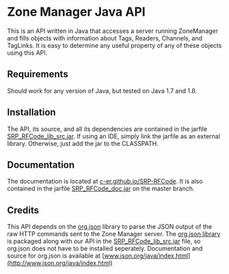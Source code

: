 # Zone Manager Java API
This is an API written in Java that accesses a server running ZoneManager and fills objects with
information about Tags, Readers, Channels, and TagLinks. It is easy to determine any useful property
of any of these objects using this API.

## Requirements
Should work for any version of Java, but tested on Java 1.7 and 1.8.

## Installation
The API, its source, and all its dependencies are contained in the jarfile [SRP_RFCode_lib_src.jar](https://github.com/c-er/SRP-RFCode/blob/master/SRP_RFCode_lib_src.jar). If using an IDE,
simply link the jarfile as an external library. Otherwise, just add the jar to the CLASSPATH.

## Documentation
The documentation is located at [c-er.github.io/SRP-RFCode](http://c-er.github.io/SRP-RFCode). It is also contained in the jarfile [SRP_RFCode_doc.jar](https://github.com/c-er/SRP-RFCode/blob/master/SRP_RFCode_doc.jar) on the master branch.

## Credits
This API depends on the [org.json](www.json.org/java/index.html) library to parse the JSON output of the raw HTTP commands sent to the Zone Manager server.
The [org.json library](www.json.org/java/index.html) is packaged along with our API in the [SRP_RFCode_lib_src.jar](https://github.com/c-er/SRP-RFCode/blob/master/SRP_RFCode_lib_src.jar) file, so org.json does
not have to be installed seperately. Documentation and source for org.json is available at
[www.json.org/java/index.html](http://www.json.org/java/index.html)
